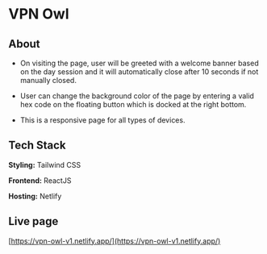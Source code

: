 # VPN Owl

## About

- On visiting the page, user will be greeted with a welcome banner based on the day session and it will automatically close after 10 seconds if not manually closed.

- User can change the background color of the page by entering a valid hex code on the floating button which is docked at the right bottom.

- This is a responsive page for all types of devices.

## Tech Stack

**Styling:** Tailwind CSS

**Frontend:** ReactJS

**Hosting:** Netlify

## Live page

[https://vpn-owl-v1.netlify.app/](https://vpn-owl-v1.netlify.app/)